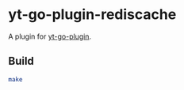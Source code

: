 # yt-go-plugin-rediscache

A plugin for [yt-go-plugin](https://github.com/josestg/yt-go-plugin).

## Build

```bash
make
```